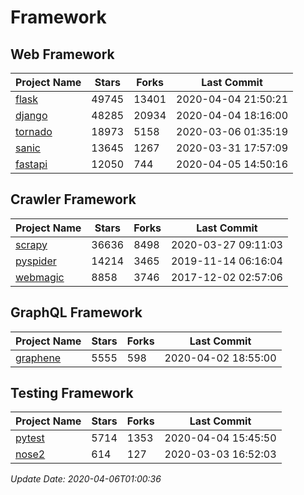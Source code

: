 # Framework

## Web Framework

| Project Name | Stars | Forks | Last Commit |
| ------------ | ----- | ----- | ----------- |
| [flask](https://github.com/pallets/flask) | 49745 | 13401 | 2020-04-04 21:50:21 |
| [django](https://github.com/django/django) | 48285 | 20934 | 2020-04-04 18:16:00 |
| [tornado](https://github.com/tornadoweb/tornado) | 18973 | 5158 | 2020-03-06 01:35:19 |
| [sanic](https://github.com/huge-success/sanic) | 13645 | 1267 | 2020-03-31 17:57:09 |
| [fastapi](https://github.com/tiangolo/fastapi) | 12050 | 744 | 2020-04-05 14:50:16 |

## Crawler Framework

| Project Name | Stars | Forks | Last Commit |
| ------------ | ----- | ----- | ----------- |
| [scrapy](https://github.com/scrapy/scrapy) | 36636 | 8498 | 2020-03-27 09:11:03 |
| [pyspider](https://github.com/binux/pyspider) | 14214 | 3465 | 2019-11-14 06:16:04 |
| [webmagic](https://github.com/code4craft/webmagic) | 8858 | 3746 | 2017-12-02 02:57:06 |

## GraphQL Framework

| Project Name | Stars | Forks | Last Commit |
| ------------ | ----- | ----- | ----------- |
| [graphene](https://github.com/graphql-python/graphene) | 5555 | 598 | 2020-04-02 18:55:00 |

## Testing Framework

| Project Name | Stars | Forks | Last Commit |
| ------------ | ----- | ----- | ----------- |
| [pytest](https://github.com/pytest-dev/pytest) | 5714 | 1353 | 2020-04-04 15:45:50 |
| [nose2](https://github.com/nose-devs/nose2) | 614 | 127 | 2020-03-03 16:52:03 |

*Update Date: 2020-04-06T01:00:36*